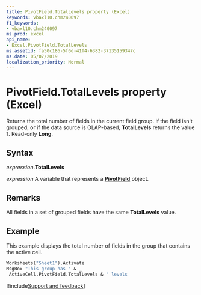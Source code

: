 ```yaml
---
title: PivotField.TotalLevels property (Excel)
keywords: vbaxl10.chm240097
f1_keywords:
- vbaxl10.chm240097
ms.prod: excel
api_name:
- Excel.PivotField.TotalLevels
ms.assetid: fa50c186-5f6d-41f4-6382-37135159347c
ms.date: 05/07/2019
localization_priority: Normal
---
```



# PivotField.TotalLevels property (Excel)

Returns the total number of fields in the current field group. If the field isn't grouped, or if the data source is OLAP-based, **TotalLevels** returns the value 1. Read-only **Long**.


## Syntax

_expression_.**TotalLevels**

_expression_ A variable that represents a **[PivotField](Excel.PivotField.md)** object.


## Remarks

All fields in a set of grouped fields have the same **TotalLevels** value.


## Example

This example displays the total number of fields in the group that contains the active cell.

```vb
Worksheets("Sheet1").Activate 
MsgBox "This group has " & _ 
 ActiveCell.PivotField.TotalLevels & " levels
```




[!include[Support and feedback](~/includes/feedback-boilerplate.md)]
